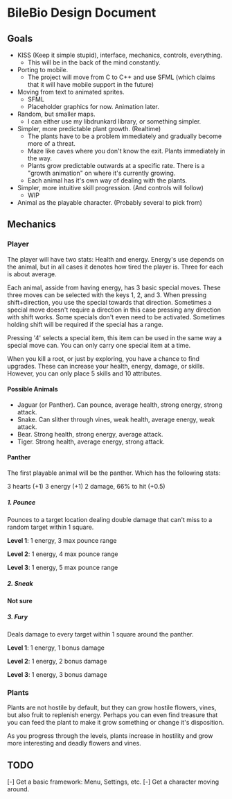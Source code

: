 
# BileBio Design Document

## Goals

* KISS (Keep it simple stupid), interface, mechanics, controls, everything.
  * This will be in the back of the mind constantly.
* Porting to mobile.
  * The project will move from C to C++ and use SFML (which claims that it will have mobile support in the future)
* Moving from text to animated sprites.
  * SFML
  * Placeholder graphics for now. Animation later.
* Random, but smaller maps.
  * I can either use my libdrunkard library, or something simpler.
* Simpler, more predictable plant growth. (Realtime)
  * The plants have to be a problem immediately and gradually become more of a threat.
  * Maze like caves where you don't know the exit. Plants immediately in the way.
  * Plants grow predictable outwards at a specific rate. There is a "growth animation" on where it's currently growing.
  * Each animal has it's own way of dealing with the plants.
* Simpler, more intuitive skill progression. (And controls will follow)
  * WIP
* Animal as the playable character. (Probably several to pick from)

## Mechanics

### Player

The player will have two stats: Health and energy. Energy's use depends on the animal, but in
all cases it denotes how tired the player is. Three for each is about average.

Each animal, asside from having energy, has 3 basic special moves. These three moves
can be selected with the keys 1, 2, and 3. When pressing shift+direction, you use the
special towards that direction. Sometimes a special move doesn't require a direction
in this case pressing any direction with shift works. Some specials don't even need
to be activated. Sometimes holding shift will be required if the special has a range.

Pressing '4' selects a special item, this item can be used in the same way a special
move can. You can only carry one special item at a time.

When you kill a root, or just by exploring, you have a chance to find upgrades. These
can increase your health, energy, damage, or skills. However, you can only place 5 skills
and 10 attributes.

#### Possible Animals

* Jaguar (or Panther). Can pounce, average health, strong energy, strong attack.
* Snake. Can slither through vines, weak health, average energy, weak attack.
* Bear. Strong health, strong energy, average attack.
* Tiger. Strong health, average energy, strong attack.

#### Panther

The first playable animal will be the panther. Which has the following stats:

3 hearts (+1)
3 energy (+1)
2 damage, 66% to hit (+0.5)

##### 1. Pounce
Pounces to a target location dealing double damage that can't miss to a random
target within 1 square.

**Level 1**: 1 energy, 3 max pounce range

**Level 2**: 1 energy, 4 max pounce range

**Level 3**: 1 energy, 5 max pounce range
##### 2. Sneak
**Not sure**
##### 3. Fury
Deals damage to every target within 1 square around the panther.

**Level 1**: 1 energy, 1 bonus damage

**Level 2**: 1 energy, 2 bonus damage

**Level 3**: 1 energy, 3 bonus damage
### Plants

Plants are not hostile by default, but they can grow hostile flowers, vines, but also fruit
to replenish energy. Perhaps you can even find treasure that you can feed the plant to
make it grow something or change it's disposition.

As you progress through the levels, plants increase in hostility and grow more interesting
and deadly flowers and vines.

## TODO

[-] Get a basic framework: Menu, Settings, etc.
[-] Get a character moving around.
